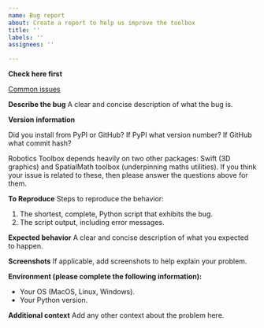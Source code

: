 ```yaml
---
name: Bug report
about: Create a report to help us improve the toolbox
title: ''
labels: ''
assignees: ''

---
```


**Check here first**

[Common issues](https://github.com/petercorke/robotics-toolbox-python/wiki/Common-Issues)

**Describe the bug**
A clear and concise description of what the bug is.

**Version information**

Did you install from PyPI or GitHub?
If PyPI what version number?
If GitHub what commit hash?

Robotics Toolbox depends heavily on two other packages: Swift (3D graphics) and SpatialMath toolbox (underpinning maths utilities).  If you think your issue is related to these, then please answer the questions above for them.

**To Reproduce**
Steps to reproduce the behavior:
1. The shortest, complete, Python script that exhibits the bug.
2. The script output, including error messages.

**Expected behavior**
A clear and concise description of what you expected to happen.

**Screenshots**
If applicable, add screenshots to help explain your problem.

**Environment (please complete the following information):**
 - Your OS (MacOS, Linux, Windows).
- Your Python version.

**Additional context**
Add any other context about the problem here.
